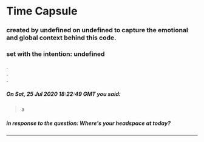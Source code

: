 # Time Capsule
### created by undefined on undefined to capture the emotional and global context behind this code.
### set with the intention: undefined
.   
.   
.   
##### On Sat, 25 Jul 2020 18:22:49 GMT you said:

> a

##### in response to the question: Where's your headspace at today?
____